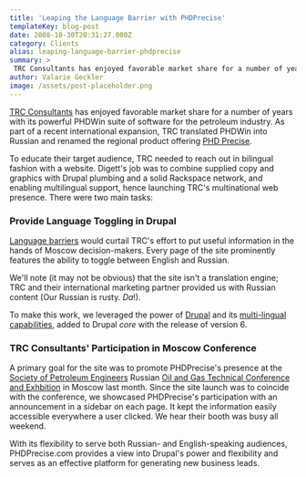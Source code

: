 ```yaml
---
title: 'Leaping the Language Barrier with PHDPrecise'
templateKey: blog-post
date: 2008-10-30T20:31:27.000Z
category: Clients
alias: leaping-language-barrier-phdprecise
summary: > 
 TRC Consultants has enjoyed favorable market share for a number of years with its powerful PHDWin suite of software for the petroleum industry. As part of a recent international expansion, TRC translated PHDWin into Russian and renamed the regional product offering PHD Precise. 
author: Valarie Geckler
image: /assets/post-placeholder.png
---
```


[TRC Consultants](http://www.phdwin.com) has enjoyed favorable market share for a number of years with its powerful PHDWin suite of software for the petroleum industry. As part of a recent international expansion, TRC translated PHDWin into Russian and renamed the regional product offering [PHD Precise](http://phdprecise.com).

To educate their target audience, TRC needed to reach out in bilingual fashion with a website. Digett's job was to combine supplied copy and graphics with Drupal plumbing and a solid Rackspace network, and enabling multilingual support, hence launching TRC's multinational web presence. There were two main tasks:

### Provide Language Toggling in Drupal  

[Language barriers](http://www.cmswire.com/cms/web-content/is-web-content-localization-a-race-to-the-bottom-003446.php) would curtail TRC's effort to put useful information in the hands of Moscow decision-makers. Every page of the site prominently features the ability to toggle between English and Russian.

We'll note (it may not be obvious) that the site isn't a translation engine; TRC and their international marketing partner provided us with Russian content (Our Russian is rusty. _Da_!).

To make this work, we leveraged the power of [Drupal](http://drupal.org) and its [multi-lingual capabilities](http://drupal.org/node/290), added to Drupal _core_ with the release of version 6.

### TRC Consultants' Participation in Moscow Conference

A primary goal for the site was to promote PHDPrecise's presence at the [Society of Petroleum Engineers](http://www.spe.org) Russian [Oil and Gas Technical Conference and Exhbition](http://www.russianoilgas.com/) in Moscow last month. Since the site launch was to coincide with the conference, we showcased PHDPrecise's participation with an announcement in a sidebar on each page. It kept the information easily accessible everywhere a user clicked. We hear their booth was busy all weekend.

With its flexibility to serve both Russian- and English-speaking audiences, PHDPrecise.com provides a view into Drupal's power and flexibility and serves as an effective platform for generating new business leads.